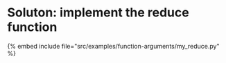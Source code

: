 # Soluton: implement the reduce function

{% embed include file="src/examples/function-arguments/my_reduce.py" %}

